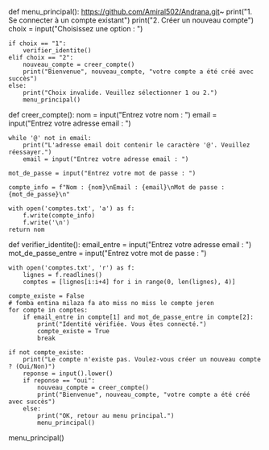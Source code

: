 def menu_principal():
https://github.com/Amiral502/Andrana.git~    print("1. Se connecter à un compte existant")
    print("2. Créer un nouveau compte")
    choix = input("Choisissez une option : ")

    if choix == "1":
        verifier_identite()
    elif choix == "2":
        nouveau_compte = creer_compte()
        print("Bienvenue", nouveau_compte, "votre compte a été créé avec succès")
    else:
        print("Choix invalide. Veuillez sélectionner 1 ou 2.")
        menu_principal()

def creer_compte():
    nom = input("Entrez votre nom : ")
    email = input("Entrez votre adresse email : ")
    
    while '@' not in email:
        print("L'adresse email doit contenir le caractère '@'. Veuillez réessayer.")
        email = input("Entrez votre adresse email : ")

    mot_de_passe = input("Entrez votre mot de passe : ")

    compte_info = f"Nom : {nom}\nEmail : {email}\nMot de passe : {mot_de_passe}\n"

    with open('comptes.txt', 'a') as f:
        f.write(compte_info)
        f.write('\n')  
    return nom  

def verifier_identite():
    email_entre = input("Entrez votre adresse email : ")
    mot_de_passe_entre = input("Entrez votre mot de passe : ")

    with open('comptes.txt', 'r') as f:
        lignes = f.readlines()
        comptes = [lignes[i:i+4] for i in range(0, len(lignes), 4)]  

    compte_existe = False
    # fomba entina milaza fa ato miss no miss le compte jeren
    for compte in comptes:
        if email_entre in compte[1] and mot_de_passe_entre in compte[2]:
            print("Identité vérifiée. Vous êtes connecté.")
            compte_existe = True
            break

    if not compte_existe:
        print("Le compte n'existe pas. Voulez-vous créer un nouveau compte ? (Oui/Non)")
        reponse = input().lower()
        if reponse == "oui":
            nouveau_compte = creer_compte()
            print("Bienvenue", nouveau_compte, "votre compte a été créé avec succès")
        else:
            print("OK, retour au menu principal.")
            menu_principal()

menu_principal()

